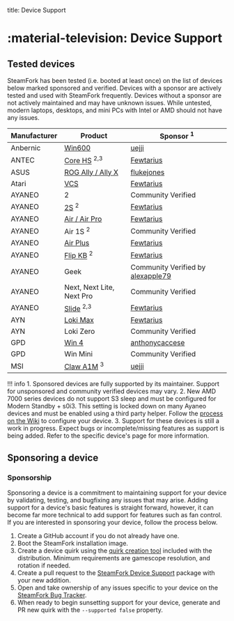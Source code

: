 title: Device Support

# :material-television: Device Support

## Tested devices

SteamFork has been tested (i.e. booted at least once) on the list of devices below marked sponsored and verified.  Devices with a sponsor are actively tested and used with SteamFork frequently.  Devices without a sponsor are not actively maintained and may have unknown issues. While untested, modern laptops, desktops, and mini PCs with Intel or AMD should not have any issues.

| Manufacturer | Product | Sponsor <sup>1</sup> |
| -- | -- | -- |
| Anbernic | [Win600](anbernic/win600) | [uejji](https://github.com/uejji) |
| ANTEC | [Core HS](antec/core-hs) <sup>2,3</sup> | [Fewtarius](https://github.com/fewtarius) |
| ASUS | [ROG Ally / Ally X](asus/rog-ally) | [flukejones](https://github.com/flukejones) |
| Atari | [VCS](atari/vcs) | [Fewtarius](https://github.com/fewtarius) |
| AYANEO | 2 | Community Verified |
| AYANEO | [2S](ayaneo/ayaneo-2s) <sup>2</sup> | [Fewtarius](https://github.com/fewtarius) |
| AYANEO | [Air / Air Pro](ayaneo/air) | [Fewtarius](https://github.com/fewtarius) |
| AYANEO | Air 1S <sup>2</sup> | Community Verified |
| AYANEO | [Air Plus](ayaneo/air-plus) | [Fewtarius](https://github.com/fewtarius) |
| AYANEO | [Flip KB](ayaneo/flip-kb) <sup>2</sup> | [Fewtarius](https://github.com/fewtarius) |
| AYANEO | Geek | Community Verified by [alexapple79](https://www.youtube.com/watch?v=4iBE-PUC_0Y) |
| AYANEO | Next, Next Lite, Next Pro | Community Verified |
| AYANEO | [Slide](ayaneo/slide) <sup>2,3</sup> | [Fewtarius](https://github.com/fewtarius) |
| AYN | [Loki Max](ayn/loki-max) | [Fewtarius](https://github.com/fewtarius) |
| AYN | Loki Zero | Community Verified |
| GPD | [Win 4](gpd/win4) | [anthonycaccese](https://github.com/anthonycaccese) |
| GPD | Win Mini | Community Verified |
| MSI | [Claw A1M](msi/claw-a1m) <sup>3</sup> | [uejji](https://github.com/uejji) |

!!! info
    1. Sponsored devices are fully supported by its maintainer.  Support for unsponsored and community verified devices may vary.
    2. New AMD 7000 series devices do not support S3 sleep and must be configured for Modern Standby + s0i3.  This setting is locked down on many Ayaneo devices and must be enabled using a third party helper.  Follow the [process on the Wiki](https://wiki.steamfork.org/troubleshooting/#enabling-modern-sleep-on-7000-series-amd-based-devices) to configure your device.
    3. Support for these devices is still a work in progress. Expect bugs or incomplete/missing features as support is being added. Refer to the specific device's page for more information.

## Sponsoring a device

### Sponsorship
Sponsoring a device is a commitment to maintaining support for your device by validating, testing, and bugfixing any issues that may arise.  Adding support for a device's basic features is straight forward, however, it can become far more technical to add support for features such as fan control.  If you are interested in sponsoring your device, follow the process below.

1. Create a GitHub account if you do not already have one.
2. Boot the SteamFork installation image.
3. Create a device quirk using the [quirk creation tool](https://wiki.steamfork.org/contribute/quirks/) included with the distribution.  Minimum requirements are gamescope resolution, and rotation if needed.
4. Create a pull request to the [SteamFork Device Support](https://github.com/SteamFork/distribution/tree/main/PKGBUILD/steamfork-device-support) package with your new addition.
5. Open and take ownership of any issues specific to your device on the [SteamFork Bug Tracker](https://github.com/SteamFork/bugtracker).
6. When ready to begin sunsetting support for your device, generate and PR new quirk with the `--supported false` property.
